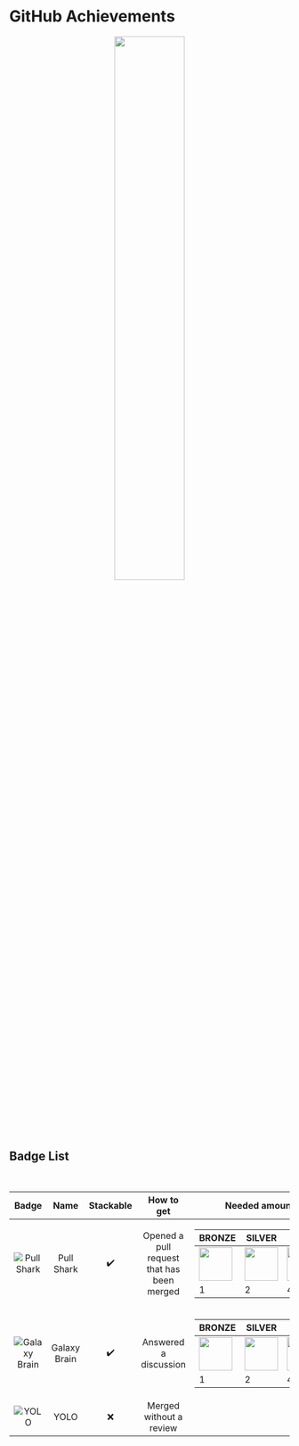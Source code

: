 # GitHub Achievements

<div align="center">
  <img src="https://user-images.githubusercontent.com/65187002/172915654-8f0e68d4-57da-4162-b3e4-061222c7a6f3.jpg" width="50%">
</div>

<!-- ![xd](https://github.githubassets.com/images/modules/profile/achievements/pull-shark-bronze.png) -->

<!-- [Pull Shark Bronze]: https://github.githubassets.com/images/modules/profile/achievements/pull-shark-bronze.png "Pull Shark Bronze" -->

<br>

## Badge List

<br>

| Badge | Name | Stackable | How to get | Needed amount | 
| :-: | :-: | :-: | :-: | :-: |
| ![Pull Shark](https://github.githubassets.com/images/modules/profile/achievements/pull-shark-default.png)     | Pull Shark   | ✔️ | Opened a pull request that has been merged | <table>  <thead>  <tr>  <th>BRONZE</th>  <th>SILVER</th>  <th>GOLD</th>  </tr>  </thead>  <tbody>  <tr>  <td><img src="https://github.githubassets.com/images/modules/profile/achievements/pull-shark-bronze.png" width="60px" align="center"></td>  <td><img src="https://github.githubassets.com/images/modules/profile/achievements/pull-shark-silver.png" width="60px"></td>  <td><img src="https://github.githubassets.com/images/modules/profile/achievements/pull-shark-gold.png" width="60px"></td>  </tr>  <tr>  <td>1</td>  <td>2</td>  <td>4</td>  </tr>   </tbody>  </table>      |
| ![Galaxy Brain](https://github.githubassets.com/images/modules/profile/achievements/galaxy-brain-default.png) | Galaxy Brain | ✔️ | Answered a discussion | <table>  <thead>  <tr>  <th>BRONZE</th>  <th>SILVER</th>  <th>GOLD</th>  </tr>  </thead>  <tbody>  <tr>  <td><img src="https://github.githubassets.com/images/modules/profile/achievements/galaxy-brain-bronze.png" width="60px" align="center"></td>  <td><img src="https://github.githubassets.com/images/modules/profile/achievements/galaxy-brain-silver.png" width="60px"></td>  <td><img src="https://github.githubassets.com/images/modules/profile/achievements/galaxy-brain-gold.png" width="60px"></td>  </tr>  <tr>  <td>1</td>  <td>2</td>  <td>4</td>  </tr>   </tbody>  </table>
| ![YOLO](https://github.githubassets.com/images/modules/profile/achievements/yolo-default.png)                 | YOLO         | ❌ | Merged without a review

